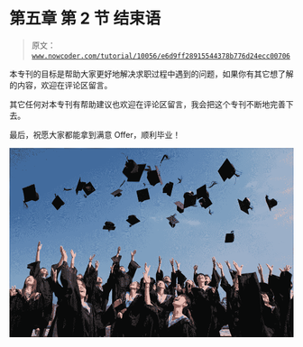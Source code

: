 # 第五章 第 2 节 结束语

> 原文：[`www.nowcoder.com/tutorial/10056/e6d9ff28915544378b776d24ecc00706`](https://www.nowcoder.com/tutorial/10056/e6d9ff28915544378b776d24ecc00706)

本专刊的目标是帮助大家更好地解决求职过程中遇到的问题，如果你有其它想了解的内容，欢迎在评论区留言。

其它任何对本专刊有帮助建议也欢迎在评论区留言，我会把这个专刊不断地完善下去。

最后，祝愿大家都能拿到满意 Offer，顺利毕业！

![](img/629c90fe4c9317b99738b75f7905e499.png)